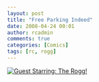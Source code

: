 ```yaml
---
layout: post
title: "Free Parking Indeed"
date: 2008-04-24 00:01
author: rcadmin
comments: true
categories: [Comics]
tags: [rc, rogg]
---
```

<a href="http://bitsmack.com/wp/2008/04/24/free-parking-indeed/"><img src='http://dl.bitsmack.com/uploads/2008/04/20080424.jpg' title='Guest Starring: The Rogg!' /></a>

